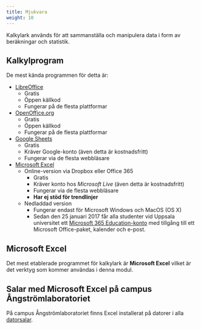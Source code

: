 ```yaml
---
title: Mjukvara
weight: 10
---
```


Kalkylark används för att sammanställa och manipulera data i form av beräkningar
 och statistik. 
 
## Kalkylprogram 
 
 De mest kända programmen för detta är:

+ [LibreOffice](https://www.libreoffice.org/)
    - Gratis
    - Öppen källkod
    - Fungerar på de flesta plattformar
+ [OpenOffice.org](https://www.openoffice.org)
   - Gratis
   - Öppen källkod
   - Fungerar på de flesta plattformar
+ [Google Sheets](https://docs.google.com/spreadsheets/)
   - Gratis
   - Kräver Google-konto (även detta är kostnadsfritt)
   - Fungerar via de flesta webbläsare
+ [Microsoft Excel](https://products.office.com/en-us/excel)
   - Online-version via Dropbox eller Office 365
       + Gratis
       + Kräver konto hos *Microsoft Live* (även detta är kostnadsfritt)
       + Fungerar via de flesta webbläsare
       + **Har ej stöd för trendlinjer**
   - Nedladdad version
       + Fungerar endast för Microsoft Windows och MacOS (OS X)
       + Sedan den 25 januari 2017 får alla studenter vid Uppsala
       universitet ett [Microsoft 365 Education-konto][365-student] med tillgång till ett
         Microsoft Office-paket, kalender och e-post.

[365-student]: student-services/microsoft/

## Microsoft Excel

Det mest etablerade programmet för kalkylark är **Microsoft Excel** vilket är
det verktyg som kommer användas i denna modul. 

## Salar med Microsoft Excel på campus Ångströmlaboratoriet

På campus Ångströmlaboratoriet finns Excel installerat på datorer i alla [datorsalar][salar]. 

[salar]: computer-rooms
